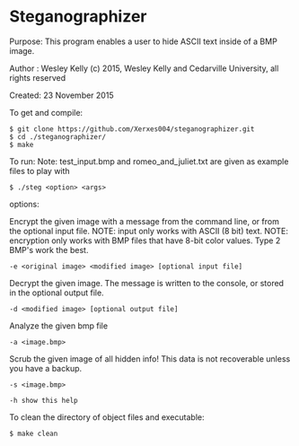 <h1>Steganographizer</h1>
<p>Purpose: This program enables a user to hide ASCII text inside of a BMP image.</p>
<p>Author : Wesley Kelly (c) 2015, Wesley Kelly and Cedarville University, all rights reserved</p>
<p>Created: 23 November 2015</p>
</p>
<p>
To get and compile:
</p>
<p>
<pre><code>$ git clone https://github.com/Xerxes004/steganographizer.git
$ cd ./steganographizer/
$ make</code></pre>
</p>
<p>
To run:
Note: test_input.bmp and romeo_and_juliet.txt are given as example files to play with

<p><pre><code>$ ./steg &lt;option&gt; &lt;args&gt;</code></pre></p>

options:

Encrypt the given image with a message from the command line, or from the optional input file.
NOTE: input only works with ASCII (8 bit) text.
NOTE: encryption only works with BMP files that have 8-bit color values. Type 2 BMP's work the best.
<p><pre><code>-e &lt;original image&gt; &lt;modified image&gt; [optional input file]</code></pre></p>

Decrypt the given image. The message is written to the console, or stored in the optional output file.
<p><pre><code>-d &lt;modified image&gt; [optional output file]</code></pre></p>

Analyze the given bmp file
<p><pre><code>-a &lt;image.bmp&gt;</code></pre></p>

Scrub the given image of all hidden info! This data is not recoverable unless you have a backup.
<p><pre><code>-s &lt;image.bmp&gt;</code></pre></p>

<p><pre><code>-h show this help</code></pre></p>
</p>
<p>
To clean the directory of object files and executable: 
    <p><pre><code>$ make clean</code></pre></p>
</p>